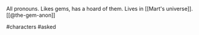 All pronouns. Likes gems, has a hoard of them. Lives in [[Mart's universe]]. [[@the-gem-anon]]

#characters #asked 